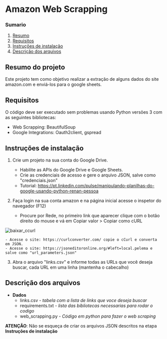# Amazon Web Scrapping

### Sumario

1. [Resumo](#brief)
2. [Requisitos](#requirements)
3. [Instruções de instalação](#installation)
4. [Descrição dos arquivos](#files)

## Resumo do projeto<a name="brief"></a>

Este projeto tem como objetivo realizar a extração de alguns dados do site amazon.com e enviá-los para o google sheets.

## Requisitos <a name="requirements"></a>

O código deve ser executado sem problemas usando Python versões 3 com as seguintes bibliotecas: 
  - Web Scrapping: BeautifulSoup
  - Google Integrations: Oauth2client, gspread

## Instruções de instalação <a name="installation"></a>

1. Crie um projeto na sua conta do Google Drive.

    - Habilite as APIs do Google Drive e Google Sheets.
    - Crie as credenciais de acesso e gere o arquivo JSON, salve como "credenciais.json"
    - Tutorial: https://pt.linkedin.com/pulse/manipulando-planilhas-do-google-usando-python-renan-pessoa

2. Faça login na sua conta amazon e na página inicial acesse o inspetor do navegador (F12)

    - Procure por Rede, no primeiro link que aparecer clique com o botão direito do mouse e vá em Copiar valor > Copiar como cURL

![baixar_ccurl](https://github.com/matsuch/web_scrapping/assets/77889112/b907de81-de7c-414a-9ee7-2b419f616b70)

    - Acesse o site: https://curlconverter.com/ copie o cCurl e converta em JSON.
    - Acesse o site: https://jsoneditoronline.org/#left=local.pelema e salve como "url_parameters.json"

3. Abra o arquivo "links.csv" e informe todas as URLs que você deseja buscar, cada URL em uma linha (mantenha o cabecalho)

## Descrição dos arquivos <a name="files"></a>

- **Dados**
  - links.csv - *tabela com a lista de links que voce deseja buscar*
  - requirements.txt - *lista das bibliotecas necessarias para rodar o codigo*
  - web_scrapping.py - *Código em python para fazer o web scraping*

**ATENÇÃO**: Não se esqueça de criar os arquivos JSON descritos na etapa **Instruções de instalação**
